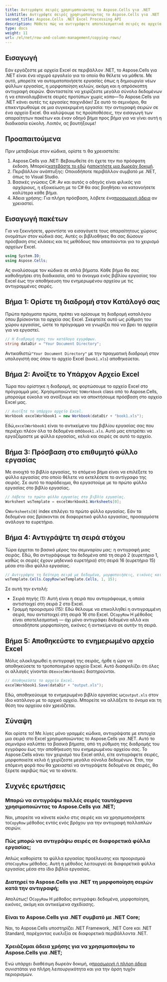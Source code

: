 ```yaml
---
title: Αντιγράψτε σειρές χρησιμοποιώντας το Aspose.Cells για .NET
linktitle: Αντιγράψτε σειρές χρησιμοποιώντας το Aspose.Cells για .NET
second_title: Aspose.Cells .NET Excel Processing API
description: Μάθετε πώς να αντιγράφετε αποτελεσματικά σειρές σε αρχεία Excel χρησιμοποιώντας το Aspose.Cells για .NET. Αυτός ο οδηγός βήμα προς βήμα απλοποιεί την αντιγραφή σειρών για τις ανάγκες διαχείρισης δεδομένων σας.
type: docs
weight: 11
url: /el/net/row-and-column-management/copying-rows/
---
```

## Εισαγωγή
Εάν εργάζεστε με αρχεία Excel σε περιβάλλον .NET, το Aspose.Cells για .NET είναι ένα ισχυρό εργαλείο για το οποίο θα θέλετε να μάθετε. Με αυτό, μπορείτε να αυτοματοποιήσετε εργασίες όπως η δημιουργία νέων φύλλων εργασίας, η μορφοποίηση κελιών, ακόμη και η απρόσκοπτη αντιγραφή σειρών. Φανταστείτε να χειρίζεστε μεγάλα σύνολα δεδομένων ή να επαναλαμβάνετε σειρές προτύπων χωρίς κόπο—Το Aspose.Cells για .NET κάνει αυτές τις εργασίες παιχνιδάκι! Σε αυτό το σεμινάριο, θα επικεντρωθούμε σε μια συγκεκριμένη εργασία: την αντιγραφή σειρών σε ένα αρχείο Excel. Θα καλύψουμε τις προϋποθέσεις, την εισαγωγή των απαραίτητων πακέτων και έναν οδηγό βήμα προς βήμα για να γίνει αυτή η διαδικασία εύκολη. Λοιπόν, ας βουτήξουμε!
## Προαπαιτούμενα
Πριν μεταβούμε στον κώδικα, ορίστε τι θα χρειαστείτε:
1.  Aspose.Cells για .NET: Βεβαιωθείτε ότι έχετε την πιο πρόσφατη έκδοση. Μπορείς[κατεβάστε το εδώ](https://releases.aspose.com/cells/net/) ή[αποκτήστε μια δωρεάν δοκιμή](https://releases.aspose.com/).
2. Περιβάλλον ανάπτυξης: Οποιοδήποτε περιβάλλον συμβατό με .NET, όπως το Visual Studio.
3. Βασικές γνώσεις C#: Αν και αυτός ο οδηγός είναι φιλικός για αρχάριους, η εξοικείωση με το C# θα σας βοηθήσει να κατανοήσετε καλύτερα κάθε βήμα.
4.  Άδεια χρήσης: Για πλήρη πρόσβαση, λάβετε ένα[προσωρινή άδεια](https://purchase.aspose.com/temporary-license/) αν χρειαστεί.
## Εισαγωγή πακέτων
Για να ξεκινήσετε, φροντίστε να εισαγάγετε τους απαραίτητους χώρους ονομάτων στον κώδικά σας. Αυτές οι βιβλιοθήκες θα σας δώσουν πρόσβαση στις κλάσεις και τις μεθόδους που απαιτούνται για το χειρισμό αρχείων Excel.
```csharp
using System.IO;
using Aspose.Cells;
```
Ας αναλύσουμε τον κώδικα σε απλά βήματα. Κάθε βήμα θα σας καθοδηγήσει στη διαδικασία, από το άνοιγμα ενός βιβλίου εργασίας του Excel έως την αποθήκευση του ενημερωμένου αρχείου με τις αντιγραμμένες σειρές.
## Βήμα 1: Ορίστε τη διαδρομή στον Κατάλογό σας
Πρώτα πράγματα πρώτα, πρέπει να ορίσουμε τη διαδρομή καταλόγου όπου βρίσκονται τα αρχεία σας Excel. Σκεφτείτε αυτό ως ρύθμιση του χώρου εργασίας, ώστε το πρόγραμμα να γνωρίζει πού να βρει τα αρχεία για να εργαστεί.
```csharp
// Η διαδρομή προς τον κατάλογο εγγράφων.
string dataDir = "Your Document Directory";
```
 Αντικαθιστώ`"Your Document Directory"` με την πραγματική διαδρομή στον υπολογιστή σας όπου το αρχείο Excel (`book1.xls`) αποθηκεύεται.
## Βήμα 2: Ανοίξτε το Υπάρχον Αρχείο Excel
 Τώρα που ορίστηκε η διαδρομή, ας φορτώσουμε το αρχείο Excel στο πρόγραμμά μας. Χρησιμοποιώντας το`Workbook` class από το Aspose.Cells, μπορούμε εύκολα να ανοίξουμε και να αποκτήσουμε πρόσβαση στο αρχείο Excel μας.
```csharp
// Ανοίξτε το υπάρχον αρχείο Excel.
Workbook excelWorkbook1 = new Workbook(dataDir + "book1.xls");
```
 Εδώ,`excelWorkbook1` είναι το αντικείμενο του βιβλίου εργασίας σας που περιέχει πλέον όλα τα δεδομένα από`book1.xls`. Αυτό μας επιτρέπει να εργαζόμαστε με φύλλα εργασίας, κελιά και σειρές σε αυτό το αρχείο.
## Βήμα 3: Πρόσβαση στο επιθυμητό φύλλο εργασίας
Με ανοιχτό το βιβλίο εργασίας, το επόμενο βήμα είναι να επιλέξετε το φύλλο εργασίας στο οποίο θέλετε να εκτελέσετε το αντίγραφο της σειράς. Σε αυτό το παράδειγμα, θα εργαστούμε με το πρώτο φύλλο εργασίας στο βιβλίο εργασίας.
```csharp
// Λάβετε το πρώτο φύλλο εργασίας στο βιβλίο εργασίας.
Worksheet wsTemplate = excelWorkbook1.Worksheets[0];
```
 Ο`Worksheets[0]` index επιλέγει το πρώτο φύλλο εργασίας. Εάν τα δεδομένα σας βρίσκονται σε διαφορετικό φύλλο εργασίας, προσαρμόστε ανάλογα το ευρετήριο.
## Βήμα 4: Αντιγράψτε τη σειρά στόχου
Τώρα έρχεται το βασικό μέρος του σεμιναρίου μας: η αντιγραφή μιας σειράς. Εδώ, θα αντιγράψουμε τα δεδομένα από τη σειρά 2 (ευρετήριο 1, καθώς οι σειρές έχουν μηδενικό ευρετήριο) στη σειρά 16 (ευρετήριο 15) μέσα στο ίδιο φύλλο εργασίας.
```csharp
// Αντιγράψτε τη δεύτερη σειρά με δεδομένα, μορφοποιήσεις, εικόνες και αντικείμενα σχεδίασης στη 16η σειρά.
wsTemplate.Cells.CopyRow(wsTemplate.Cells, 1, 15);
```
Σε αυτή την εντολή:
- Σειρά πηγής (1): Αυτή είναι η σειρά που αντιγράφουμε, η οποία αντιστοιχεί στη σειρά 2 στο Excel.
- Γραμμή προορισμού (15): Εδώ θέλουμε να επικολληθεί η αντιγραμμένη σειρά, που αντιστοιχεί στη σειρά 16 στο Excel.
 Ο`CopyRow` Η μέθοδος είναι αποτελεσματική — όχι μόνο αντιγράφει δεδομένα αλλά και οποιαδήποτε μορφοποίηση, εικόνες ή αντικείμενα σε αυτήν τη σειρά.
## Βήμα 5: Αποθηκεύστε το ενημερωμένο αρχείο Excel
Μόλις ολοκληρωθεί η αντιγραφή της σειράς, ήρθε η ώρα να αποθηκεύσετε το τροποποιημένο αρχείο Excel. Αυτό διασφαλίζει ότι όλες οι αλλαγές γίνονται σε`excelWorkbook1` διατηρούνται.
```csharp
// Αποθηκεύστε το αρχείο Excel.
excelWorkbook1.Save(dataDir + "output.xls");
```
 Εδώ, αποθηκεύουμε το ενημερωμένο βιβλίο εργασίας ως`output.xls` στον ίδιο κατάλογο με το αρχικό αρχείο. Μπορείτε να αλλάξετε το όνομα και τη θέση του αρχείου εάν χρειάζεται.
## Σύναψη
Και ορίστε το! Με λίγες μόνο γραμμές κώδικα, αντιγράψατε με επιτυχία μια σειρά στο Excel χρησιμοποιώντας το Aspose.Cells για .NET. Αυτό το σεμινάριο καλύπτει τα βασικά βήματα, από τη ρύθμιση της διαδρομής του εγγράφου έως την αποθήκευση του ενημερωμένου αρχείου σας. Το Aspose.Cells κάνει τον χειρισμό του Excel απλό, είτε αντιγράφετε σειρές, μορφοποιείτε κελιά ή χειρίζεστε μεγάλα σύνολα δεδομένων. Έτσι, την επόμενη φορά που θα χρειαστεί να αντιγράψετε δεδομένα σε σειρές, θα ξέρετε ακριβώς πώς να το κάνετε.
## Συχνές ερωτήσεις
### Μπορώ να αντιγράψω πολλές σειρές ταυτόχρονα χρησιμοποιώντας το Aspose.Cells για .NET;  
 Ναι, μπορείτε να κάνετε κύκλο στις σειρές και να χρησιμοποιήσετε το`CopyRow` μέθοδος εντός ενός βρόχου για την αντιγραφή πολλαπλών σειρών.
### Πώς μπορώ να αντιγράψω σειρές σε διαφορετικά φύλλα εργασίας;  
Απλώς καθορίστε τα φύλλα εργασίας προέλευσης και προορισμού στο`CopyRow` μέθοδος. Αυτή η μέθοδος λειτουργεί σε διαφορετικά φύλλα εργασίας μέσα στο ίδιο βιβλίο εργασίας.
### Διατηρεί το Aspose.Cells για .NET τη μορφοποίηση σειρών κατά την αντιγραφή;  
 Απολύτως! Ο`CopyRow` Η μέθοδος αντιγράφει δεδομένα, μορφοποίηση, εικόνες, ακόμη και αντικείμενα σχεδίασης.
### Είναι το Aspose.Cells για .NET συμβατό με .NET Core;  
Ναι, το Aspose.Cells υποστηρίζει .NET Framework, .NET Core και .NET Standard, παρέχοντας ευελιξία σε διαφορετικά περιβάλλοντα .NET.
### Χρειάζομαι άδεια χρήσης για να χρησιμοποιήσω το Aspose.Cells για .NET;  
 Ενώ υπάρχει διαθέσιμη δωρεάν δοκιμή, α[προσωρινή ή πλήρη άδεια](https://purchase.aspose.com/buy) συνιστάται για πλήρη λειτουργικότητα και για την άρση τυχόν περιορισμών.